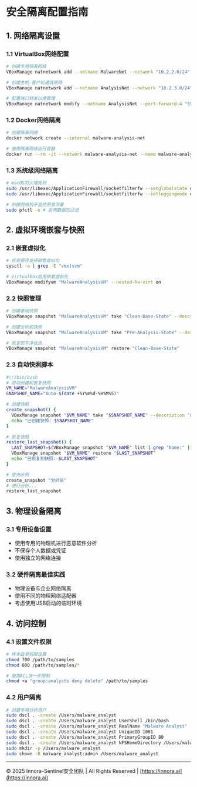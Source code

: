 # 安全隔离配置指南

## 1. 网络隔离设置

### 1.1 VirtualBox网络配置
```bash
# 创建专用隔离网络
VBoxManage natnetwork add --netname MalwareNet --network "10.2.2.0/24" --enable --dhcp off

# 创建主机-客户机通信网络
VBoxManage natnetwork add --netname AnalysisNet --network "10.2.3.0/24" --enable --dhcp on

# 配置端口转发以便管理
VBoxManage natnetwork modify --netname AnalysisNet --port-forward-4 "SSH:tcp:[]:5555:[10.2.3.101]:22"
```

### 1.2 Docker网络隔离
```bash
# 创建隔离网络
docker network create --internal malware-analysis-net

# 使用隔离网络运行容器
docker run --rm -it --network malware-analysis-net --name malware-analysis malware-analysis-sandbox
```

### 1.3 系统级网络隔离
```bash
# macOS防火墙规则
sudo /usr/libexec/ApplicationFirewall/socketfilterfw --setglobalstate on
sudo /usr/libexec/ApplicationFirewall/socketfilterfw --setloggingmode on

# 创建网络钩子监控恶意流量
sudo pfctl -e # 启用数据包过滤
```

## 2. 虚拟环境嵌套与快照

### 2.1 嵌套虚拟化
```bash
# 检查是否支持嵌套虚拟化
sysctl -a | grep -E "vmx|svm"

# VirtualBox启用嵌套虚拟化
VBoxManage modifyvm "MalwareAnalysisVM" --nested-hw-virt on
```

### 2.2 快照管理
```bash
# 创建基础快照
VBoxManage snapshot "MalwareAnalysisVM" take "Clean-Base-State" --description "干净的基础状态"

# 创建分析前快照
VBoxManage snapshot "MalwareAnalysisVM" take "Pre-Analysis-State" --description "分析前状态"

# 恢复到干净状态
VBoxManage snapshot "MalwareAnalysisVM" restore "Clean-Base-State"
```

### 2.3 自动快照脚本
```bash
#\!/bin/bash
# 自动创建和恢复快照
VM_NAME="MalwareAnalysisVM"
SNAPSHOT_NAME="Auto-$(date +%Y%m%d-%H%M%S)"

# 创建快照
create_snapshot() {
  VBoxManage snapshot "$VM_NAME" take "$SNAPSHOT_NAME" --description "自动快照: $1"
  echo "已创建快照: $SNAPSHOT_NAME"
}

# 恢复快照
restore_last_snapshot() {
  LAST_SNAPSHOT=$(VBoxManage snapshot "$VM_NAME" list | grep "Name:" | tail -1 | cut -d ':' -f 2 | tr -d ' ')
  VBoxManage snapshot "$VM_NAME" restore "$LAST_SNAPSHOT"
  echo "已恢复到快照: $LAST_SNAPSHOT"
}

# 使用示例
create_snapshot "分析前"
# 进行分析...
restore_last_snapshot
```

## 3. 物理设备隔离

### 3.1 专用设备设置
- 使用专用的物理机进行恶意软件分析
- 不保存个人数据或凭证
- 使用独立的网络连接

### 3.2 硬件隔离最佳实践
- 物理设备与企业网络隔离
- 使用不同的物理网络适配器
- 考虑使用USB启动的临时环境

## 4. 访问控制

### 4.1 设置文件权限
```bash
# 样本目录权限设置
chmod 700 /path/to/samples
chmod 600 /path/to/samples/*

# 使用ACL进一步限制
chmod +a "group:analysts deny delete" /path/to/samples
```

### 4.2 用户隔离
```bash
# 创建专用分析用户
sudo dscl . -create /Users/malware_analyst
sudo dscl . -create /Users/malware_analyst UserShell /bin/bash
sudo dscl . -create /Users/malware_analyst RealName "Malware Analyst"
sudo dscl . -create /Users/malware_analyst UniqueID 1001
sudo dscl . -create /Users/malware_analyst PrimaryGroupID 80
sudo dscl . -create /Users/malware_analyst NFSHomeDirectory /Users/malware_analyst
sudo mkdir -p /Users/malware_analyst
sudo chown -R malware_analyst:admin /Users/malware_analyst
```

---

© 2025 Innora-Sentinel安全团队 | All Rights Reserved | [https://innora.ai](https://innora.ai)